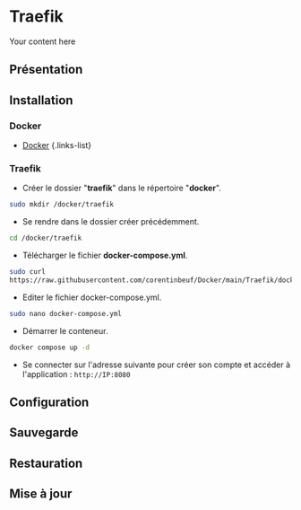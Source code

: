# Traefik
Your content here

## Présentation

## Installation
### Docker
- [Docker](/documentation/linux/docker)
{.links-list}

### Traefik
- Créer le dossier "**traefik**" dans le répertoire "**docker**".
```bash
sudo mkdir /docker/traefik
```
- Se rendre dans le dossier créer précédemment.
```bash
cd /docker/traefik
```
- Télécharger le fichier **docker-compose.yml**.
```bash
sudo curl 
https://raw.githubusercontent.com/corentinbeuf/Docker/main/Traefik/docker-compose.yml > docker-compose.yml
```
- Editer le fichier docker-compose.yml.
```bash
sudo nano docker-compose.yml
```
- Démarrer le conteneur.
```bash
docker compose up -d
```
- Se connecter sur l'adresse suivante pour créer son compte et accéder à l'application : `http://IP:8080`

## Configuration


## Sauvegarde

## Restauration

## Mise à jour